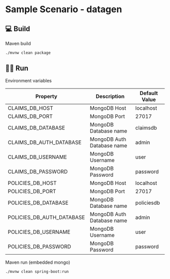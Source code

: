 # Sample Scenario - datagen

## :computer: Build

Maven build

```shell
./mvnw clean package
```

## :running_man: Run

Environment variables

| Property                  | Description                | Default Value |
|---------------------------|----------------------------|---------------|
| CLAIMS_DB_HOST            | MongoDB Host               | localhost     |
| CLAIMS_DB_PORT            | MongoDB Port               | 27017         |
| CLAIMS_DB_DATABASE        | MongoDB Database name      | claimsdb      |
| CLAIMS_DB_AUTH_DATABASE   | MongoDB Auth Database name | admin         |
| CLAIMS_DB_USERNAME        | MongoDB Username           | user          |
| CLAIMS_DB_PASSWORD        | MongoDB Password           | password      |
| POLICIES_DB_HOST          | MongoDB Host               | localhost     |
| POLICIES_DB_PORT          | MongoDB Port               | 27017         |
| POLICIES_DB_DATABASE      | MongoDB Database name      | policiesdb    |
| POLICIES_DB_AUTH_DATABASE | MongoDB Auth Database name | admin         |
| POLICIES_DB_USERNAME      | MongoDB Username           | user          |
| POLICIES_DB_PASSWORD      | MongoDB Password           | password      |


Maven run (embedded mongo)

```shell
./mvnw clean spring-boot:run
```
